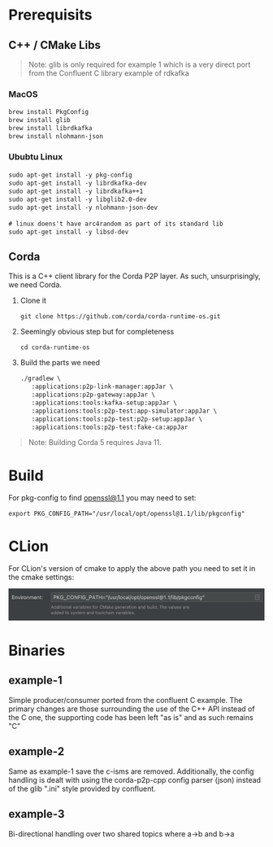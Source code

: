 # Prerequisits

## C++ / CMake Libs

> Note: glib is only required for example 1 which is a very direct port from the Confluent C library example
> of rdkafka

### MacOS

```
brew install PkgConfig
brew install glib
brew install librdkafka
brew install nlohmann-json 
```

### Ububtu Linux

```
sudo apt-get install -y pkg-config
sudo apt-get install -y librdkafka-dev
sudo apt-get install -y librdkafka++1
sudo apt-get install -y libglib2.0-dev
sudo apt-get install -y nlohmann-json-dev

# linux doens't have arc4random as part of its standard lib
sudo apt-get install -y libsd-dev
```

## Corda

This is a C++ client library for the Corda P2P layer. As such, unsurprisingly, we need Corda.

1. Clone it

    ```shell
    git clone https://github.com/corda/corda-runtime-os.git
    ```

2. Seemingly obvious step but for completeness

    ```shell
    cd corda-runtime-os
    ```
   
3. Build the parts we need

    ```shell
    ./gradlew \
       :applications:p2p-link-manager:appJar \
       :applications:p2p-gateway:appJar \
       :applications:tools:kafka-setup:appJar \
       :applications:tools:p2p-test:app-simulator:appJar \
       :applications:tools:p2p-test:p2p-setup:appJar \
       :applications:tools:p2p-test:fake-ca:appJar
    ```

> Note: Building Corda 5 requires Java 11.

# Build

For pkg-config to find openssl@1.1 you may need to set:
```
export PKG_CONFIG_PATH="/usr/local/opt/openssl@1.1/lib/pkgconfig"
```

# CLion

For CLion's version of cmake to apply the above path you need to set it in
the cmake settings: 

<img src="clion-1.png" />

# Binaries

## example-1

Simple producer/consumer ported from the confluent C example. The primary changes are those surrounding the use
of the C++ API instead of the C one, the supporting code has been left "as is" and as such remains "C"

## example-2

Same as example-1 save the c-isms are removed. Additionally, the config handling is dealt with using the corda-p2p-cpp
config parser (json) instead of the glib ".ini" style provided by confluent.

## example-3

Bi-directional handling over two shared topics where a->b and b->a




